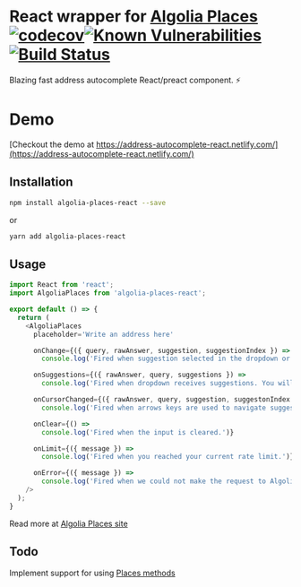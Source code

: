 # React wrapper for [Algolia Places](https://github.com/algolia/places) [![codecov](https://codecov.io/gh/kontrollanten/algolia-places-react/branch/master/graph/badge.svg)](https://codecov.io/gh/kontrollanten/algolia-places-react)[![Known Vulnerabilities](https://snyk.io/test/github/kontrollanten/algolia-places-react/badge.svg?targetFile=package.json)](https://snyk.io/test/github/kontrollanten/algolia-places-react?targetFile=package.json)[![Build Status](https://travis-ci.org/kontrollanten/algolia-places-react.svg?branch=master)](https://travis-ci.org/kontrollanten/algolia-places-react)

Blazing fast address autocomplete React/preact component. :zap:

# Demo
[Checkout the demo at https://address-autocomplete-react.netlify.com/](https://address-autocomplete-react.netlify.com/)

## Installation
```bash
npm install algolia-places-react --save
```
or
```bash
yarn add algolia-places-react
```


## Usage
```javascript
import React from 'react';
import AlgoliaPlaces from 'algolia-places-react';

export default () => {
  return (
    <AlgoliaPlaces
      placeholder='Write an address here'

      onChange={({ query, rawAnswer, suggestion, suggestionIndex }) => 
        console.log('Fired when suggestion selected in the dropdown or hint was validated.')}

      onSuggestions={({ rawAnswer, query, suggestions }) => 
        console.log('Fired when dropdown receives suggestions. You will receive the array of suggestions that are displayed.')}

      onCursorChanged={({ rawAnswer, query, suggestion, suggestonIndex }) => 
        console.log('Fired when arrows keys are used to navigate suggestions.')}

      onClear={() => 
        console.log('Fired when the input is cleared.')}

      onLimit={({ message }) => 
        console.log('Fired when you reached your current rate limit.')}

      onError={({ message }) => 
        console.log('Fired when we could not make the request to Algolia Places servers for any reason but reaching your rate limit.')}
    />
  );  
}
```

Read more at [Algolia Places site](https://community.algolia.com/places/documentation.html)

## Todo
Implement support for using [Places methods](https://community.algolia.com/places/documentation.html#methods)
